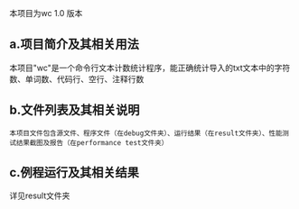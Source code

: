 本项目为wc 1.0 版本

a.项目简介及其相关用法 
----------------------
本项目"wc"是一个命令行文本计数统计程序，能正确统计导入的txt文本中的字符数、单词数、代码行、空行、注释行数

b.文件列表及其相关说明
----------------------
	本项目文件包含源文件、程序文件（在debug文件夹）、运行结果（在result文件夹）、性能测试结果截图及报告（在performance test文件夹）

c.例程运行及其相关结果
----------------------
详见result文件夹
